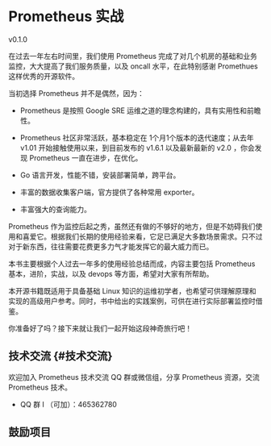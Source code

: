 # Prometheus 实战

v0.1.0

在过去一年左右时间里，我们使用 Prometheus 完成了对几个机房的基础和业务监控，大大提高了我们服务质量，以及 oncall 水平，在此特别感谢 Promethues 这样优秀的开源软件。

当初选择 Prometheus 并不是偶然，因为：

* Prometheus 是按照 Google SRE 运维之道的理念构建的，具有实用性和前瞻性。

* Prometheus 社区非常活跃，基本稳定在 1个月1个版本的迭代速度；从去年 v1.01 开始接触使用以来，到目前发布的 v1.6.1 以及最新最新的 v2.0 ，你会发现 Prometheus 一直在进步，在优化。

* Go 语言开发，性能不错，安装部署简单，跨平台。

* 丰富的数据收集客户端，官方提供了各种常用 exporter。

* 丰富强大的查询能力。

Prometheus 作为监控后起之秀，虽然还有做的不够好的地方，但是不妨碍我们使用和喜爱它。根据我们长期的使用经验来看，它足已满足大多数场景需求。只不过对于新东西，往往需要花费更多力气才能发挥它的最大威力而已。

本书主要根据个人过去一年多的使用经验总结而成，内容主要包括 Prometheus 基本，进阶，实战，以及 devops 等方面，希望对大家有所帮助。

本开源书籍既适用于具备基础 Linux 知识的运维初学者，也希望可供理解原理和实现的高级用户参考。同时，书中给出的实践案例，可供在进行实际部署监控时借鉴。

你准备好了吗？接下来就让我们一起开始这段神奇旅行吧！

## 技术交流 {#技术交流}

欢迎加入 Prometheus 技术交流 QQ 群或微信组，分享 Prometheus 资源，交流 Prometheus 技术。

* QQ 群 I （可加）：465362780



## 鼓励项目



